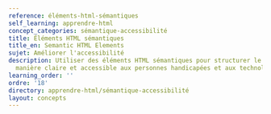 ```yaml
---
reference: éléments-html-sémantiques
self_learning: apprendre-html
concept_categories: sémantique-accessibilité
title: Éléments HTML sémantiques
title_en: Semantic HTML Elements
sujet: Améliorer l'accessibilité
description: Utiliser des éléments HTML sémantiques pour structurer le contenu de
  manière claire et accessible aux personnes handicapées et aux technologies d'assistance.
learning_order: ''
ordre: '18'
directory: apprendre-html/sémantique-accessibilité
layout: concepts
---
```

